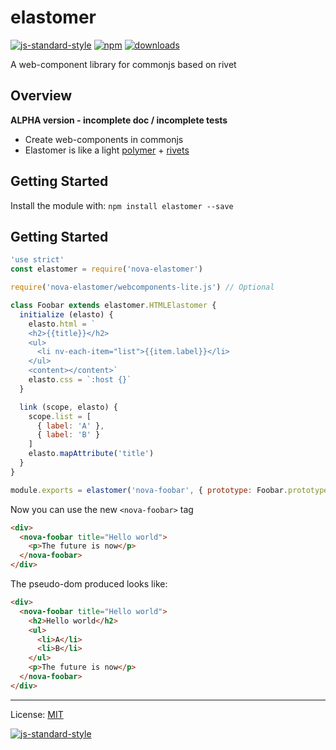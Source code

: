 # elastomer
[![js-standard-style](https://img.shields.io/badge/code%20style-standard-brightgreen.svg?style=flat)](https://github.com/feross/standard)
[![npm][npm-image]][npm-url]
[![downloads][downloads-image]][downloads-url]

[npm-image]: https://img.shields.io/npm/v/elastomer.svg?style=flat
[npm-url]: https://npmjs.org/package/elastomer
[downloads-image]: https://img.shields.io/npm/dm/elastomer.svg?style=flat
[downloads-url]: https://npmjs.org/package/elastomer

A web-component library for commonjs based on rivet

## Overview

**ALPHA version - incomplete doc / incomplete tests**

- Create web-components in commonjs
- Elastomer is like a light [polymer](https://www.polymer-project.org/) + [rivets](http://rivetsjs.com/)

## Getting Started

Install the module with: `npm install elastomer --save`

## Getting Started

```javascript
'use strict'
const elastomer = require('nova-elastomer')

require('nova-elastomer/webcomponents-lite.js') // Optional

class Foobar extends elastomer.HTMLElastomer {
  initialize (elasto) {
    elasto.html = `
    <h2>{{title}}</h2>
    <ul>
      <li nv-each-item="list">{{item.label}}</li>
    </ul>
    <content></content>`
    elasto.css = `:host {}`
  }

  link (scope, elasto) {
    scope.list = [
      { label: 'A' },
      { label: 'B' }
    ]
    elasto.mapAttribute('title')
  }
}

module.exports = elastomer('nova-foobar', { prototype: Foobar.prototype })
```


Now you can use the new `<nova-foobar>` tag

```html
<div>
  <nova-foobar title="Hello world">
    <p>The future is now</p>
  </nova-foobar>
</div>
```

The pseudo-dom produced looks like:

```html
<div>
  <nova-foobar title="Hello world">
    <h2>Hello world</h2>
    <ul>
      <li>A</li>
      <li>B</li>
    </ul>
    <p>The future is now</p>
  </nova-foobar>
</div>
```

---

License: [MIT](./LICENSE)

[![js-standard-style](https://cdn.rawgit.com/feross/standard/master/badge.svg)](https://github.com/feross/standard)
